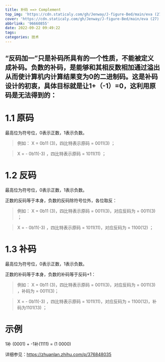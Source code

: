 ```yaml
---
title: 补码 ==> Complement
top_img: 'https://cdn.staticaly.com/gh/Jenway/J-figure-Bed/main/eva (27).jpg'
cover: 'https://cdn.staticaly.com/gh/Jenway/J-figure-Bed/main/eva (27).jpg'
abbrlink: '96660855'
date: 2022-09-22 09:49:22
tags:
categories: 技术
---
```

“反码加一”只是补码所具有的一个性质，不能被定义成补码。负数的补码，是能够和其相反数相加通过溢出从而使计算机内计算结果变为0的二进制码。这是补码设计的初衷，具体目标就是让1+（-1）=0，这利用原码是无法得到的：
---
# 1.1 原码
最高位为符号位，0表示正数，1表示负数。

>例如：
>X = 0b11 (3)，四比特表示原码 = 0011(3) ；

>X = - 0b11(-3) ，四比特表示原码 = 1011(11) ；
# 1.2 反码
最高位为符号位，0表示正数，1表示负数。

正数的反码等于本身，负数的反码除符号位外，各位取反：

>例如：
>X = 0b11 (3)，四比特表示原码 = 0011(3)，对应反码为 = 0011(3) ；

>X = - 0b11(-3) ，四比特表示原码 = 1011(11)，对应反码为 = 1100(12)  ；
# 1.3 补码
最高位为符号位，0表示正数，1表示负数。

正数的补码等于本身，负数的补码等于反码+1：

>例如：
>X = 0b11 (3)，四比特表示原码 = 0011(3)，对应反码为 = 0011(3) ，补码为 = 0011(3)；

>X = - 0b11(-3) ，四比特表示原码 = 1011(11)，对应反码为 = 1100(12)，补码为1101(13)  ；


# 示例

1补 (0001)  + -1补(1111) = (1 0000)

详细参见：<https://zhuanlan.zhihu.com/p/376848035>